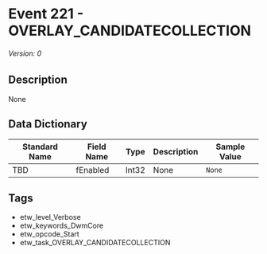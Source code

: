 # Event 221 - OVERLAY_CANDIDATECOLLECTION
###### Version: 0

## Description
None

## Data Dictionary
|Standard Name|Field Name|Type|Description|Sample Value|
|---|---|---|---|---|
|TBD|fEnabled|Int32|None|`None`|

## Tags
* etw_level_Verbose
* etw_keywords_DwmCore
* etw_opcode_Start
* etw_task_OVERLAY_CANDIDATECOLLECTION